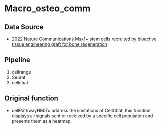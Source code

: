 # Macro_osteo_comm

## Data Source
- 2022 Nature Communications [Msx1+ stem cells recruited by bioactive tissue engineering graft for bone regeneration](https://www.ncbi.nlm.nih.gov/pmc/articles/PMC9445030/)
## Pipeline
1. cellrange
2. Seurat
3. cellchat
## Original function
- cellPathwayHM:To address the limitations of CellChat, this function displays all signals sent or received by a specific cell population and presents them as a heatmap. 
